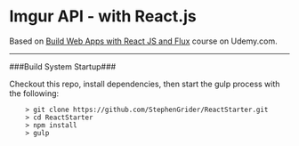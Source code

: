 Imgur API - with React.js
====

Based on [Build Web Apps with React JS and Flux](https://www.udemy.com/learn-and-understand-reactjs/) course on Udemy.com.

---

###Build System Startup###

Checkout this repo, install dependencies, then start the gulp process with the following:

```
	> git clone https://github.com/StephenGrider/ReactStarter.git
	> cd ReactStarter
	> npm install
	> gulp
```
